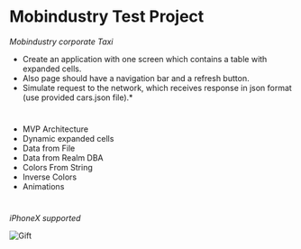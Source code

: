 # Mobindustry Test Project

*Mobindustry corporate Taxi*

* Create an application with one screen which contains a table with expanded cells.
* Also page should have a navigation bar and a refresh button.
* Simulate request to the network, which receives response in json format (use provided cars.json file).*

# 

* MVP Architecture
* Dynamic expanded cells
* Data from File
* Data from Realm DBA
* Colors From String
* Inverse Colors
* Animations

# 

*iPhoneX supported*

![Gift](https://github.com/KonstantinSt77/MobIndustry_TestProject/blob/master/animateProject.gif)




